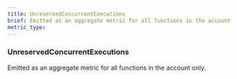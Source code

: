 ```yaml
---
title: UnreservedConcurrentExecutions
brief: Emitted as an aggregate metric for all functions in the account only.
metric_type:
---
```

### UnreservedConcurrentExecutions

Emitted as an aggregate metric for all functions in the account only.
